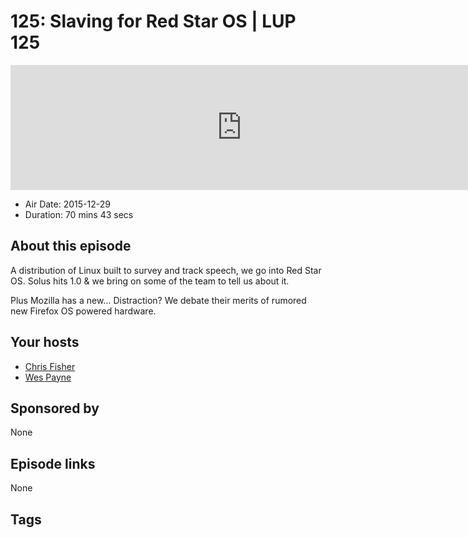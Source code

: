 # 125: Slaving for Red Star OS | LUP 125

<iframe src="https://player.fireside.fm/v2/RUkczH-V+056SMGYd?theme=dark" width="740" height="200" frameborder="0" scrolling="no"></iframe>

* Air Date: 2015-12-29
* Duration: 70 mins 43 secs

## About this episode

A distribution of Linux built to survey and track speech, we go into Red Star OS. Solus hits 1.0 & we bring on some of the team to tell us about it.

Plus Mozilla has a new… Distraction? We debate their merits of rumored new Firefox OS powered hardware.

## Your hosts
* [Chris Fisher](https://linuxunplugged.com/hosts/chrislas)
* [Wes Payne](https://linuxunplugged.com/hosts/wes)

## Sponsored by

None



## Episode links

None



## Tags

